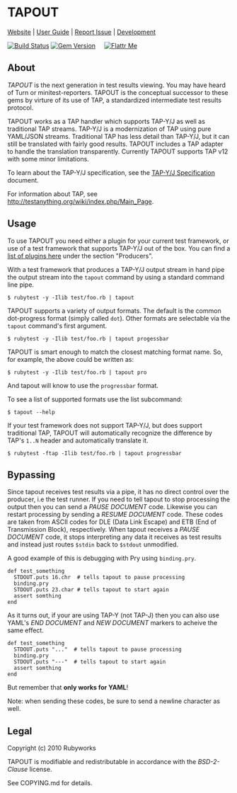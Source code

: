 # TAPOUT

[Website](http://rubyworks.github.com/tapout) |
[User Guide](http://github.com/rubyworks/tapout/wiki) |
[Report Issue](http://github.com/rubyworks/tapout/issues) |
[Development](http://github.com/rubyworks/tapout)

[![Build Status](https://secure.travis-ci.org/rubyworks/tapout.png)](http://travis-ci.org/rubyworks/tapout)
[![Gem Version](https://badge.fury.io/rb/tapout.png)](http://badge.fury.io/rb/tapout) &nbsp; &nbsp;
[![Flattr Me](http://api.flattr.com/button/flattr-badge-large.png)](http://flattr.com/thing/324911/Rubyworks-Ruby-Development-Fund)


## About

*TAPOUT* is the next generation in test results viewing. You may have heard
of Turn or minitest-reporters. TAPOUT is the conceptual successor to these
gems by virture of its use of TAP, a standardized intermediate test results
protocol. 

TAPOUT works as a TAP handler which supports TAP-Y/J as well as traditional
TAP streams. TAP-Y/J is a modernization of TAP using pure YAML/JSON streams.
Traditional TAP has less detail than TAP-Y/J, but it can still be translated
with fairly good results. TAPOUT includes a TAP adapter to handle the
translation transparently. Currently TAPOUT supports TAP v12 with some minor
limitations.

To learn about the TAP-Y/J specification, see the [TAP-Y/J Specification](https://github.com/rubyworks/tapout/wiki/Specification) document.

For information about TAP, see http://testanything.org/wiki/index.php/Main_Page.


## Usage

To use TAPOUT you need either a plugin for your current test framework, or use of
a test framework that supports TAP-Y/J out of the box. You can find a 
[list of plugins here](https://github.com/rubyworks/tapout/wiki)
under the section "Producers".

With a test framework that produces a TAP-Y/J output stream in hand pipe the
output stream into the `tapout` command by using a standard command line pipe.

    $ rubytest -y -Ilib test/foo.rb | tapout

TAPOUT supports a variety of output formats. The default is the common
dot-progress format (simply called `dot`). Other formats are selectable
via the `tapout` command's first argument.

    $ rubytest -y -Ilib test/foo.rb | tapout progessbar

TAPOUT is smart enough to match the closest matching format name. So, for
example, the above could be written as:

    $ rubytest -y -Ilib test/foo.rb | tapout pro

And tapout will know to use the `progressbar` format.

To see a list of supported formats use the list subcommand:

    $ tapout --help

If your test framework does not support TAP-Y/J, but does support traditional
TAP, TAPOUT will automatically recognize the difference by TAP's `1..N` header
and automatically translate it.

    $ rubytest -ftap -Ilib test/foo.rb | tapout progressbar


## Bypassing

Since tapout receives test results via a pipe, it has no direct control over
the producer, i.e the test runner. If you need to tell tapout to stop processing
the output then you can send a *PAUSE DOCUMENT* code. Likewise you can restart
processing by sending a *RESUME DOCUMENT* code. These codes are taken
from ASCII codes for DLE (Data Link Escape) and ETB (End of Transmission Block),
respectively. When tapout receives a *PAUSE DOCUMENT* code, it stops interpreting
any data it receives as test results and instead just routes `$stdin` back
to `$stdout` unmodified.

A good example of this is debugging with Pry using `binding.pry`.

    def test_something
      STDOUT.puts 16.chr  # tells tapout to pause processing
      binding.pry
      STDOUT.puts 23.char # tells tapout to start again
      assert somthing
    end

As it turns out, if your are using TAP-Y (not TAP-J) then you can also
use YAML's *END DOCUMENT* and *NEW DOCUMENT* markers to acheive the
same effect.

    def test_something
      STDOUT.puts "..."  # tells tapout to pause processing
      binding.pry
      STDOUT.puts "---"  # tells tapout to start again
      assert somthing
    end

But remember that **only works for YAML**!

Note: when sending these codes, be sure to send a newline character as well. 


## Legal

Copyright (c) 2010 Rubyworks

TAPOUT is modifiable and redistributable in accordance with the *BSD-2-Clause* license.

See COPYING.md for details.

